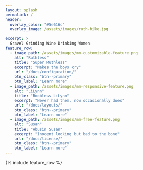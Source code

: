 ```yaml
---
layout: splash
permalink: /
header:
  overlay_color: "#5e616c"
  overlay_image: /assets/images/ruth-bike.jpg
 
excerpt: >
  Gravel Grinding Wine Drinking Women
feature_row:
  - image_path: /assets/images/mm-customizable-feature.png
    alt: "Ruthless"
    title: "Super Ruthless"
    excerpt: "Makes the boys cry"
    url: "/docs/configuration/"
    btn_class: "btn--primary"
    btn_label: "Learn more"
  - image_path: /assets/images/mm-responsive-feature.png
    alt: "LiLynn"
    title: "Boobless LiLynn"
    excerpt: "Never had them, now occasionally does"
    url: "/docs/layouts/"
    btn_class: "btn--primary"
    btn_label: "Learn more"
  - image_path: /assets/images/mm-free-feature.png
    alt: "Susan"
    title: "Abusin Susan"
    excerpt: "Inocent looking but bad to the bone"
    url: "/docs/license/"
    btn_class: "btn--primary"
    btn_label: "Learn more"      
---
```


{% include feature_row %}
